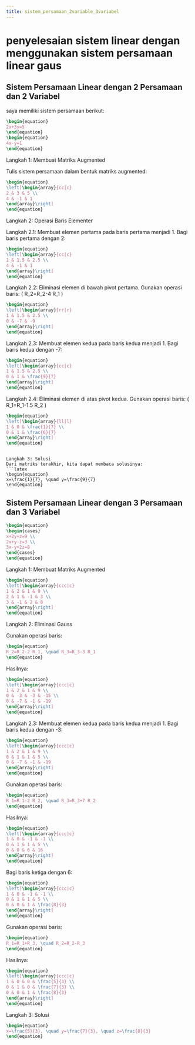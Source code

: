 ```yaml
---
title: sistem_persamaan_2variable_3variabel
---
```


# penyelesaian sistem linear dengan menggunakan sistem persamaan linear gaus

## Sistem Persamaan Linear dengan 2 Persamaan dan 2 Variabel
saya memiliki sistem persamaan berikut:
```latex
\begin{equation}
2x+3y=5
\end{equation}
\begin{equation}
4x-y=1
\end{equation}
```

Langkah 1: Membuat Matriks Augmented

Tulis sistem persamaan dalam bentuk matriks augmented:
```latex
\begin{equation}
\left[\begin{array}{cc|c}
2 & 3 & 5 \\
4 & -1 & 1
\end{array}\right]
\end{equation}
```

Langkah 2: Operasi Baris Elementer

Langkah 2.1: Membuat elemen pertama pada baris pertama menjadi 1.
Bagi baris pertama dengan 2:
```latex
\begin{equation}
\left[\begin{array}{cc|c}
1 & 1.5 & 2.5 \\
4 & -1 & 1
\end{array}\right]
\end{equation}
```

Langkah 2.2: Eliminasi elemen di bawah pivot pertama.
Gunakan operasi baris: \( R_2=R_2-4 R_1 \)
```latex
\begin{equation}
\left[\begin{array}{rr|r}
1 & 1.5 & 2.5 \\
0 & -7 & -9
\end{array}\right]
\end{equation}
```

Langkah 2.3: Membuat elemen kedua pada baris kedua menjadi 1.
Bagi baris kedua dengan -7:
```latex
\begin{equation}
\left[\begin{array}{cc|c}
1 & 1.5 & 2.5 \\
0 & 1 & \frac{9}{7}
\end{array}\right]
\end{equation}
```

Langkah 2.4: Eliminasi elemen di atas pivot kedua.
Gunakan operasi baris: \( R_1=R_1-1.5 R_2 \)
```latex
\begin{equation}
\left[\begin{array}{ll|l}
1 & 0 & \frac{1}{7} \\
0 & 1 & \frac{6}{7}
\end{array}\right]
\end{equation}
```
```

Langkah 3: Solusi
Dari matriks terakhir, kita dapat membaca solusinya:
```latex
\begin{equation}
x=\frac{1}{7}, \quad y=\frac{9}{7}
\end{equation}
```

## Sistem Persamaan Linear dengan 3 Persamaan dan 3 Variabel
```latex
\begin{equation}
\begin{cases}
x+2y+z=9 \\
2x+y-z=3 \\
3x-y+2z=8
\end{cases}
\end{equation}
```

Langkah 1: Membuat Matriks Augmented
```latex
\begin{equation}
\left[\begin{array}{ccc|c}
1 & 2 & 1 & 9 \\
2 & 1 & -1 & 3 \\
3 & -1 & 2 & 8
\end{array}\right]
\end{equation}
```

Langkah 2: Eliminasi Gauss

Gunakan operasi baris:
```latex
\begin{equation}
R_2=R_2-2 R_1, \quad R_3=R_3-3 R_1
\end{equation}
```
Hasilnya:
```latex
\begin{equation}
\left[\begin{array}{ccc|c}
1 & 2 & 1 & 9 \\
0 & -3 & -3 & -15 \\
0 & -7 & -1 & -19
\end{array}\right]
\end{equation}
```

Langkah 2.3: Membuat elemen kedua pada baris kedua menjadi 1.
Bagi baris kedua dengan -3:
```latex
\begin{equation}
\left[\begin{array}{ccc|c}
1 & 2 & 1 & 9 \\
0 & 1 & 1 & 5 \\
0 & -7 & -1 & -19
\end{array}\right]
\end{equation}
```

Gunakan operasi baris:
```latex
\begin{equation}
R_1=R_1-2 R_2, \quad R_3=R_3+7 R_2
\end{equation}
```
Hasilnya:
```latex
\begin{equation}
\left[\begin{array}{ccc|c}
1 & 0 & -1 & -1 \\
0 & 1 & 1 & 5 \\
0 & 0 & 6 & 16
\end{array}\right]
\end{equation}
```

Bagi baris ketiga dengan 6:
```latex
\begin{equation}
\left[\begin{array}{ccc|c}
1 & 0 & -1 & -1 \\
0 & 1 & 1 & 5 \\
0 & 0 & 1 & \frac{8}{3}
\end{array}\right]
\end{equation}
```

Gunakan operasi baris:
```latex
\begin{equation}
R_1=R_1+R_3, \quad R_2=R_2-R_3
\end{equation}
```
Hasilnya:
```latex
\begin{equation}
\left[\begin{array}{ccc|c}
1 & 0 & 0 & \frac{5}{3} \\
0 & 1 & 0 & \frac{7}{3} \\
0 & 0 & 1 & \frac{8}{3}
\end{array}\right]
\end{equation}
```

Langkah 3: Solusi
```latex
\begin{equation}
x=\frac{5}{3}, \quad y=\frac{7}{3}, \quad z=\frac{8}{3}
\end{equation}
```
